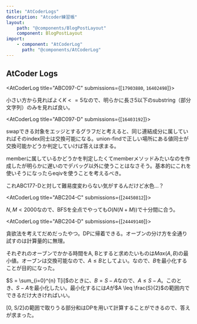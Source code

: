 ```yaml
---
title: "AtCoderLogs"
description: "Atcoder練習帳"
layout:
    path: "@components/BlogPostLayout"
    component: BlogPostLayout
import:
    - component: "AtCoderLog"
      path: "@components/AtCoderLog"
---
```


## AtCoder Logs

<AtCoderLog title="ABC097-C" submissions={[`17903880`, `16402498`]}>

小さい方から見ればよく$K <= 5$なので、明らかに長さ5以下のsubstring（部分文字列）のみを見れば良い。

</AtCoderLog>

<AtCoderLog title="ABC097-D" submissions={[`16403192`]}>

swapできる対象をエッジとするグラフだと考えると、同じ連結成分に属していればそのindex同士は交換可能になる。union-findで正しい場所にある値同士が交換可能かどうか判定していけば答えは求まる。

memberに属しているかどうかを判定したくてmemberメソッドみたいなのを作成したが明らかに遅いのでデバッグ以外に使うことはなさそう。基本的にこれを使いそうになったらeqivを使うことを考えるべき。

これABC177-Dと対して難易度変わらない気がするんだけど水色...？

</AtCoderLog>

<AtCoderLog title="ABC204-C" submissions={[`24450812`]}>

$N, M < 2000$なので、BFSを全点でやっても$O(N(N+M))$で十分間に合う。

</AtCoderLog>

<AtCoderLog title="ABC204-D" submissions={[`24449140`]}>

貪欲法を考えてだめだったやつ。DPに帰着できる。オーブンの分け方を全通り試すのは計算量的に無理。

それぞれのオーブンでかかる時間をA, Bとすると求めたいものは$Max(A, B)$の最小値。オーブンは交換可能なので、$A \leq B$としてよい。なので、$B$を最小化することが目的になった。

$S = \sum_{i=0}^{n} T[i]$のときに、$B = S - A$なので、$A \leq S - A$。このとき、$S - A$を最小化したい。最小化するには$A$が$A \leq \frac{S}{2}$の範囲内でできるだけ大きければいい。

[0, S/2]の範囲で取りうる部分和はDPを用いて計算することができるので、答えが求まった。

</AtCoderLog>

